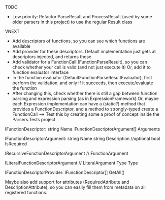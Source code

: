 TODO
- Low priority: Refactor ParseResult and ProcessResult (used by some older parsers in this project) to use the regular Result class

VNEXT

* Add descriptors of functions, so you can see which functions are available
* Add provider for these descriptors. Default implementation just gets all descriptors injected, and returns these
* Add validator for a FunctionCall (FunctionParseResult), so you can check whether your call is valid (and not just execute it)
  Or, add it to function evaluator interface
* In the function evaluator (DefaultFunctionParseResultEvaluator), first perform the validation, and only if it succeeds, then execute/evaluate the function
* After changing this, check whether there is still a gap between function parsing and expression parsing (as in ExpressionFramework)
  Or, maybe each Expression implementation can have a (static?) method that provides a FunctionDescriptor, and a method to strongly-typed create a FunctionCall
  --> Test this by creating some a proof of concept inside the Parsers.Tests project

IFunctionDescriptor:
string Name
IFunctionDescriptorArgument[] Arguments

IFunctionDescriptorArgument:
string Name
string Description //optional
bool IsRequired

IRecursiveFunctionDescriptorArgument // FunctionArgument

ILiteralFunctionDescriptorArgument // LiteralArgument
Type Type

IFunctionDescriptorProvider:
IFunctionDescriptor[] GetAll()

Maybe also add support for attributes (RequiredAttribute and DescriptionAttribute), so you can easily fill them from metadata on all registered functions.
